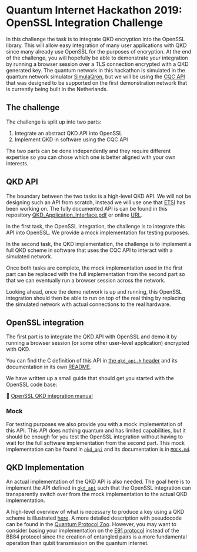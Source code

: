 # Quantum Internet Hackathon 2019: OpenSSL Integration Challenge

In this challenge the task is to integrate QKD encryption into the OpenSSL
library. This will allow easy integration of many user applications with QKD
since many already use OpenSSL for the purposes of encryption. At the end of
the challenge, you will hopefully be able to demonstrate your integration by
running a browser session over a TLS connection encrypted with a QKD generated
key. The quantum network in this hackathon is simulated in the quantum network
simulator [SimulaQron](https://github.com/SoftwareQuTech/SimulaQron), but we
will be using the [CQC
API](https://softwarequtech.github.io/SimulaQron/html/CQCInterface.html) that
was designed to be supported on the first demonstration network that is
currently being built in the Netherlands.

## The challenge

The challenge is split up into two parts:
1. Integrate an abstract QKD API into OpenSSL
2. Implement QKD in software using the CQC API

The two parts can be done independently and they require different expertise so
you can chose which one is better aligned with your own interests.

## QKD API

The boundary between the two tasks is a high-level QKD API. We will not be
designing such an API from scratch, instead we will use one that
[ETSI](https://www.etsi.org/) has been working on. The fully documented API is
can be found in this repository
[QKD_Application_Interface.pdf](QKD_Application_Interface.pdf) or online
[URL](https://www.etsi.org/deliver/etsi_gs/QKD/001_099/004/01.01.01_60/gs_QKD004v010101p.pdf).

In the first task, the OpenSSL integration, the challenge is to integrate this
API into OpenSSL. We provide a mock implementation for testing purposes.

In the second task, the QKD implementation, the challenge is to implement a
full QKD scheme in software that uses the CQC API to interact with a simulated
network.

Once both tasks are complete, the mock implementation used in the first part
can be replaced with the full implementation from the second part so that we
can eventually run a browser session across the network.

Looking ahead, once the demo network is up and running, this OpenSSL
integration should then be able to run on top of the real thing by replacing
the simulated network with actual connections to the real hardware.

## OpenSSL integration

The first part is to integrate the QKD API with OpenSSL and demo it by running
a browser session (or some other user-level application) encrypted with QKD.

You can find the C definition of this API in [the `qkd_api.h`
header](qkd_api/qkd_api.h) and its documentation in its own
[README](qkd_api/README.md).

We have written up a small guide that should get you started with the OpenSSL
code base:

📖 [OpenSSL QKD integration manual](OpenSSL_QKD_integration.md)

### Mock

For testing purposes we also provide you with a mock implementation of this
API. This API does nothing quantum and has limited capabilities, but it should
be enough for you test the OpenSSL integration without having to wait for the
full software implementation from the second part. This mock implementation can
be found in [`qkd_api`](qkd_api) and its documentation is in
[`MOCK.md`](qkd_api/MOCK.md).

## QKD Implementation

An actual implementation of the QKD API is also needed. The goal here is to
implement the API defined in [`qkd_api`](qkd_api) such that the OpenSSL
integration can transparently switch over from the mock implementation to the
actual QKD implementation.

A high-level overview of what is necessary to produce a key using a QKD scheme
is illustrated [here](https://qkdsimulator.com/qkd_run_example.html). A more
detailed description with pseudocode can be found in the [Quantum Protocol
Zoo](https://wiki.veriqloud.fr/index.php?title=BB84_Quantum_Key_Distribution).
However, you may want to consider basing your implementation on the [E91
protocol](https://en.wikipedia.org/wiki/Quantum_key_distribution#E91_protocol:_Artur_Ekert_(1991))
instead of the BB84 protocol since the creation of entangled pairs is a more
fundamental operation than qubit transmission on the quantum internet.

